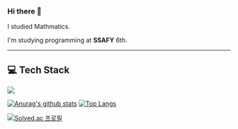 ### Hi there 👋

I studied Mathmatics.

I'm studying programming at **SSAFY** 6th.

<hr>

## :computer: Tech Stack
<img src="https://img.shields.io/badge/Python-3766AB?style=flat-square&logo=Python&logoColor=white"/></a>



[![Anurag's github stats](https://github-readme-stats.vercel.app/api?username=minicks)](https://github.com/anuraghazra/github-readme-stats)
[![Top Langs](https://github-readme-stats.vercel.app/api/top-langs/?username=minicks&layout=compact)](https://github.com/anuraghazra/github-readme-stats)


[![Solved.ac 
프로필](http://mazassumnida.wtf/api/v2/generate_badge?boj=xorbs578)](https://solved.ac/xorbs578)


  
  
  
<!--
**minicks/minicks** is a ✨ _special_ ✨ repository because its `README.md` (this file) appears on your GitHub profile.

Here are some ideas to get you started:

- 🔭 I’m currently working on ...
- 🌱 I’m currently learning ...
- 👯 I’m looking to collaborate on ...
- 🤔 I’m looking for help with ...
- 💬 Ask me about ...
- 📫 How to reach me: ...
- 😄 Pronouns: ...
- ⚡ Fun fact: ...
-->

